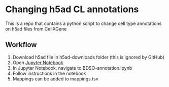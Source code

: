# Changing h5ad CL annotations

This is a repo that contains a python script to change cell type annotations on h5ad files from CellXGene

## Workflow

1. Download h5ad file in h5ad-downloads folder (this is ignored by GitHub)
1. Open [Jupyter Notebook](https://jupyter.org/install#jupyter-notebook)
1. In Jupyter Notebook, navigate to BDSO-annotation.ipynb 
1. Follow instructions in the notebook
1. Mappings can be added to mappings.tsv



